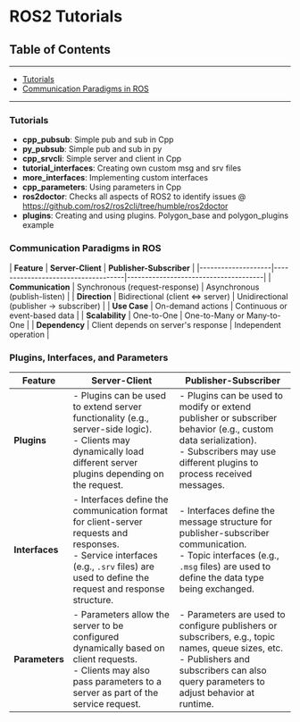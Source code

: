 # ROS2 Tutorials

## Table of Contents
---
- [Tutorials](#tutorials)
- [Communication Paradigms in ROS](#communication-paradigms-in-ros)
---

### Tutorials 
<a name="tutorials"></a>
- **cpp_pubsub**: Simple pub and sub in Cpp
- **py_pubsub**: Simple pub and sub in py
- **cpp_srvcli**: Simple server and client in Cpp
- **tutorial_interfaces**: Creating own custom msg and srv files
- **more_interfaces**: Implementing custom interfaces
- **cpp_parameters**: Using parameters in Cpp
- **ros2doctor**: Checks all aspects of ROS2 to identify issues @ https://github.com/ros2/ros2cli/tree/humble/ros2doctor
- **plugins**: Creating and using plugins. Polygon_base and polygon_plugins example

### Communication Paradigms in ROS
<a name="communication-paradigms-in-ros"></a>
| **Feature**       | **Server-Client**                  | **Publisher-Subscriber**            |
|--------------------|------------------------------------|--------------------------------------|
| **Communication**  | Synchronous (request-response)    | Asynchronous (publish-listen)       |
| **Direction**      | Bidirectional (client ⇔ server)   | Unidirectional (publisher → subscriber) |
| **Use Case**       | On-demand actions                | Continuous or event-based data      |
| **Scalability**    | One-to-One                        | One-to-Many or Many-to-One          |
| **Dependency**     | Client depends on server's response | Independent operation               |

### Plugins, Interfaces, and Parameters

| **Feature**         | **Server-Client**                                      | **Publisher-Subscriber**                                    |
|---------------------|--------------------------------------------------------|-------------------------------------------------------------|
| **Plugins**         | - Plugins can be used to extend server functionality (e.g., server-side logic). <br> - Clients may dynamically load different server plugins depending on the request. | - Plugins can be used to modify or extend publisher or subscriber behavior (e.g., custom data serialization). <br> - Subscribers may use different plugins to process received messages. |
| **Interfaces**      | - Interfaces define the communication format for client-server requests and responses. <br> - Service interfaces (e.g., `.srv` files) are used to define the request and response structure. | - Interfaces define the message structure for publisher-subscriber communication. <br> - Topic interfaces (e.g., `.msg` files) are used to define the data type being exchanged. |
| **Parameters**      | - Parameters allow the server to be configured dynamically based on client requests. <br> - Clients may also pass parameters to a server as part of the service request. | - Parameters are used to configure publishers or subscribers, e.g., topic names, queue sizes, etc. <br> - Publishers and subscribers can also query parameters to adjust behavior at runtime. |
